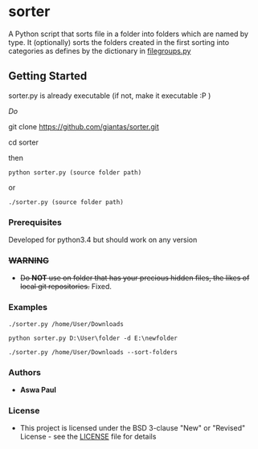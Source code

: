 # sorter

A Python script that sorts file in a folder into folders which are named by type. It (optionally) sorts the folders created in the first sorting into categories as defines by the dictionary in [filegroups.py](https://github.com/giantas/sorter/blob/master/filegroups.py)

## Getting Started

sorter.py is already executable (if not, make it executable :P )

*Do*

git clone https://github.com/giantas/sorter.git

cd sorter

then 

```
python sorter.py (source folder path)
```

or

```
./sorter.py (source folder path)
```

### Prerequisites

Developed for python3.4 but should work on any version

### ~~WARNING~~

* ~~Do **NOT** use on folder that has your precious hidden files, the likes of local git repositories.~~ Fixed.

### Examples
```
./sorter.py /home/User/Downloads
```
```
python sorter.py D:\User\folder -d E:\newfolder
```
```
./sorter.py /home/User/Downloads --sort-folders
```

### Authors

* **Aswa Paul** 


### License

* This project is licensed under the BSD 3-clause "New" or "Revised" License - see the [LICENSE](LICENSE) file for details


